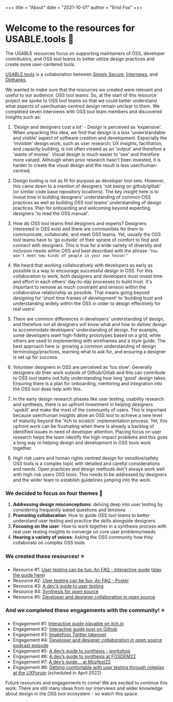 +++
title = "About"
date = "2021-10-01"
author = "Eriol Fox"
+++

# Welcome to the resources for USABLE.tools 🧰

The USABLE resources focus on supporting maintainers of OSS, developer contributors, and OSS tool teams to better utilize design practices and create more user-centered tools.

[USABLE.tools](https://usable.tools/) is a collaboration between [Simply Secure](https://simplysecure.org/), [Internews](https://internews.org/), and [Okthanks](https://okthanks.com/).

We wanted to make sure that the resources we created were relevant and useful to our audience: OSS tool teams. So, at the start of this resource project we spoke to OSS tool teams so that we could better understand what aspects of user/human-centred design remain unclear to them. We completed seven interviews with OSS tool team members and discovered insights such as:

1. 'Design and designers cost a lot' - Design is perceived as 'expensive'. When unpacking this idea, we find that design is a less 'understandable and visible' aspect of software creation and development. Especially the 'invisible' design work, such as user research, UX insights, facilitation, and capacity building, is not often viewed as an 'output' and therefore a 'waste of money'. Visual design is much easier to 'see' and therefore more valued. Although when prior research hasn't been invested, it is harder to create the visual design and the result is less user/human-centred. 

2. Design tooling is not as fit for purpose as developer tool sets. However, this came down to a mention of designers 'not being on github/gitlab' (or similar code base repository locations). The key insight here is to invest time in building designers' understanding of common OSS practices as well as building OSS tool teams' understanding of design practices. Plan for onboarding and welcoming beyond expecting designers 'to read the OSS manual'.

3. How do OSS tool teams find designers and experts? Designers interested in OSS exist and there are communities for them to communicate, collaborate, and meet OSS teams. Yet, usually the OSS tool teams have to 'go outside' of their sphere of comfort to find and connect with designers. This is true for a wide variety of diversity and inclusion needs within OSS and best described with the phrase `"You won't meet new kinds of people in your own house!"`

4. We heard that working collaboratively with developers as early as possible is a way to encourage successful design in OSS. For this collaboration to work, both designers and developers must invest time and effort in each others' day-to-day processes to build trust. It's important to remove as much constraint and tension within the collaborative relationship as possible. That means going beyond designing for 'short time frames of development' to 'building trust and understanding widely within the OSS in order to design effectively for real users'.

5. There are common differences in developers' understanding of design, and therefore not all designers will know what and how to deliver design to accommodate developers' understanding of design. For example, some developers want high-fidelity prototypes based on a grid, while others are used to implementing with wireframes and a style guide. The best approach here is: growing a common understanding of design terminology/practices, learning what to ask for, and ensuring a designer is set up for success.

6. Volunteer designers in OSS are perceived as 'too slow'. Generally designers do their work outside of Github/Gitlab and this can contribute to OSS tool teams not fully understanding how long 'good' design takes. Ensuring there is a plan for onboarding, mentoring and integration into the OSS tool does help with this.

7. In the early design research phases like user testing, usability research and synthesis, there is an upfront investment in helping designers 'upskill' and make the most of the community of users. This is important because user/human insights allow an OSS tool to achieve a new level of maturity beyond the 'itch to scratch' implementation process. Yet, this upfront work can be frustrating when there is already a backlog of identified issues in need of developer attention. Placing focus on user research helps the team identify the high-impact problems and this goes a long way to helping design and development in OSS tools work together.

8. High risk users and human rights centred design for sensitive/safety OSS tools is a complex topic with detailed and careful considerations and needs. Open practices and design methods don't always work well with high risk users OSS tools. This needs to be addressed by designers and the wider team to establish guidelines jumping into the work.

### We decided to focus on four themes 🎢

1. **Addressing design misconceptions**: delving deep into user testing by considering frequently asked questions and tensions
2. **Promoting collaboration**: How to guide OSS tool teams to better understand user testing and practice the skills alongside designers
3. **Focusing on the user**: How to work together in a synthesis process with real user testing insights to converge on core user problems/needs
4. **Hearing a variety of voices**: Asking the OSS community how they collaborate on complex OSS tools


### We created these resources! ⭐

- Resource #1: [User testing can be fun: An FAQ - Interactive guide](https://github.com/simplysecure/usable-user-testing-can-be-fun) ([play the guide here](https://usable.itch.io/user-testing-can-be-fun-a-guide-for-oss-developers-and-tool-teams-on-how-to-user))
- Resource #2: [User testing can be fun: An FAQ - Poster](https://eriolhugotest.github.io/devs-guide-to/posts/usertesting-can-be-fun-poster/)
- Resource #3: [A dev's guide to user testing](https://eriolhugotest.github.io/devs-guide-to/a-dev-guide-to-usertesting/)
- Resource #4: [Synthesis for open source](https://eriolhugotest.github.io/devs-guide-to/synthesis-for-open-source/)
- Resource #5: [Developer and designer collaboration in open source](https://eriolhugotest.github.io/devs-guide-to/posts/developer-designer-collaboration/)

### And we completed these engagements with the community! ⭐

- Engagement #1: [Interactive guide playable on itch.io](https://usable.itch.io/user-testing-can-be-fun-a-guide-for-oss-developers-and-tool-teams-on-how-to-user)
- Engagement #2: [Interactive guide post on Github](https://github.com/simplysecure/usable-user-testing-can-be-fun-poster)
- Engagement #3: [Imakefoss Twitter takeover](https://eriolhugotest.github.io/devs-guide-to/posts/imakefoss-twitter-takeover/)
- Engagement #4: [Developer and designer collaboration in open source podcast episode](https://eriolhugotest.github.io/devs-guide-to/posts/developer-designer-collaboration/)
- Engagement #5: [A dev’s guide to synthesis - workshop](https://eriolhugotest.github.io/devs-guide-to/posts/synthesis-for-open-source-workshop/)
- Engagement #6: [A dev’s guide to synthesis at FOSDEM22](https://eriolhugotest.github.io/devs-guide-to/posts/synthesis-for-open-source-at-fosdem22/)
- Engagement #7: [A dev’s guide... at Mozfest22](https://eriolhugotest.github.io/devs-guide-to/posts/usable-resources-at-mozfest22/) 
- Engagement #8: [Getting comfortable with user testing through roleplay at the UXForum](#) (scheduled in April 2022)


Future resources and engagements to come! We are excited to continue this work. There are still many ideas from our interviews and wider knowledge about design in the OSS tool ecosystem - so watch this space.
